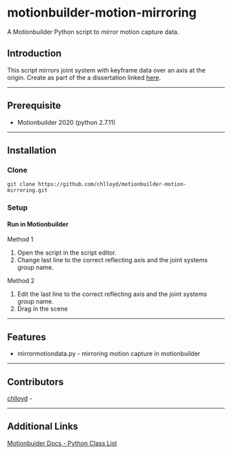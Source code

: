 # motionbuilder-motion-mirroring
A Motionbuilder Python script to mirror motion capture data. 

## Introduction
This script mirrors joint system with keyframe data over an axis at the origin. 
Create as part of the a dissertation linked [here](url). 

---

## Prerequisite
 - Motionbuilder 2020 (python 2.7.11)

---

## Installation
### Clone

`git clone https://github.com/chlloyd/motionbuilder-motion-mirroring.git`

### Setup
#### Run in Motionbuilder

Method 1
1. Open the script in the script editor. 
2. Change last line to the correct reflecting axis and the joint systems group name. 

Method 2
1. Edit the last line to the correct reflecting axis and the joint systems group name.
2. Drag in the scene


---

## Features

 - mirrormotiondata.py - mirroring motion capture in motionbuilder

---


## Contributors

[chlloyd](www.github.com/chlloyd) -

---

## Additional Links
[Motionbuider Docs - Python Class List](https://help.autodesk.com/view/MOBPRO/2020/ENU/?guid=__py_ref_group__pyfbsdk_html&v=2019)